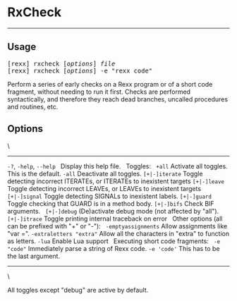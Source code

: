 RxCheck
=======

----------------------------

## Usage

<pre>
[rexx] rxcheck [<em>options</em>] <em>file</em>
[rexx] rxcheck [<em>options</em>] -e "rexx code"
</pre>

Perform a series of early checks on a Rexx program or
of a short code fragment, without needing to
run it first. Checks are performed syntactically, and therefore they
reach dead branches, uncalled procedures and routines, etc.

## Options

\

----------------------------------- ----------------------
`-?`, `-help`, `--help`&nbsp;&nbsp; Display this help file.
&nbsp;
Toggles:
&nbsp;
`+all`                              Activate all toggles. This is the default.
`-all`                              Deactivate all toggles.
`[+|-]iterate`                      Toggle detecting incorrect ITERATEs, or ITERATEs
                                    to inexistent targets
`[+|-]leave`                        Toggle detecting incorrect LEAVEs, or LEAVEs
                                    to inexistent targets
`[+|-]signal`                       Toggle detecting SIGNALs to inexistent labels.
`[+|-]guard`                        Toggle checking that GUARD is in a method body.
`[+|-]bifs`                         Check BIF arguments.
&nbsp;
`[+|-]debug`                        (De)activate debug mode (not affected by "all").
`[+|-]itrace`                       Toggle printing internal traceback on error
&nbsp;
Other options (all can be prefixed with "+" or "-"):
&nbsp;
`-emptyassignments`                 Allow assignments like "var =".
`-extraletters "extra"`             Allow all the characters in "extra" to function as letters.
`-lua`                              Enable Lua support
&nbsp;
Executing short code fragments:
&nbsp;
`-e "code"`                         Immediately parse a string of Rexx code.
`-e 'code'`                         This has to be the last argument.
----------------------------------- ----------------------

\

All toggles except "debug" are active by default.